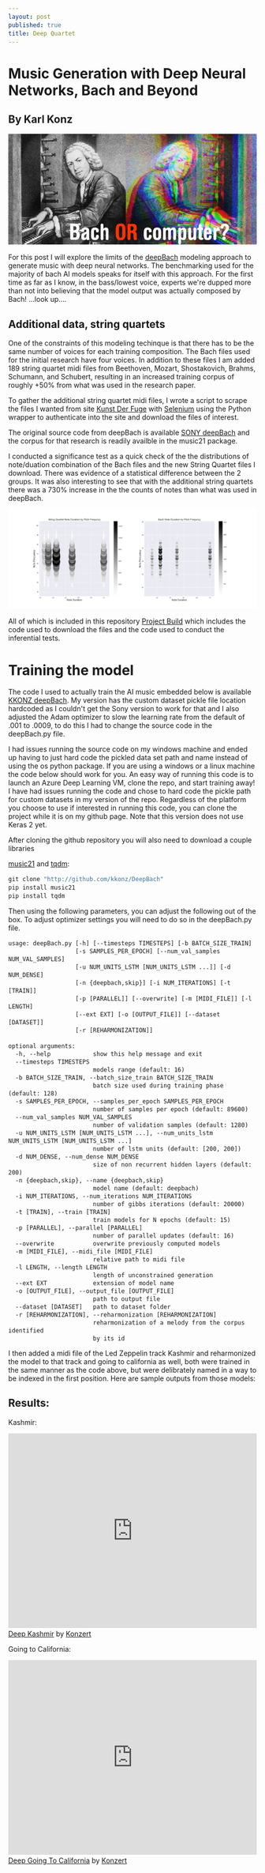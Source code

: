 ```yaml
---
layout: post
published: true
title: Deep Quartet
---
```

# Music Generation with Deep Neural Networks, Bach and Beyond

## By Karl Konz

![alt text](/img/DeepBachImg1.jpg "Deep Bach")


For this post I will explore the limits of the [deepBach](https://arxiv.org/abs/1612.01010) modeling approach to generate music with deep neural networks. The benchmarking used for the majority of bach AI models speaks for itself with this approach. For the first time as far as I know, in the bass/lowest voice, experts we're dupped more than not into believing that the model output was actually composed by Bach! 
...look up....


## Additional data, string quartets

One of the constraints of this modeling techinque is that there has to be the same number of voices for each training composition. The Bach files used for the initial research have four voices. In addition to these files I am added 189 string quartet midi files from Beethoven, Mozart, Shostakovich, Brahms, Schumann, and Schubert, resulting in an increased training corpus of roughly +50% from what was used in the research paper. 

To gather the additional string quartet midi files, I wrote a script to scrape the files I wanted from site [Kunst Der Fuge](http://kunstderfuge.com/) with [Selenium](http://selenium-python.readthedocs.io/) using the Python wrapper to authenticate into the site and download the files of interest.

The original source code from deepBach is available [SONY deepBach](https://github.com/Ghadjeres/DeepBach) and the corpus for that research is readily availble in the music21 package.

I conducted a significance test as a quick check of the the distributions of note/duation combination of the Bach files and the new String Quartet files I download. There was evidence of a statistical difference between the 2 groups. It was also interesting to see that with the additional string quartets there was a 730% increase in the the counts of notes than what was used in deepBach.

![alt text](/img/NoteCompare.png "Note Compare")

All of which is included in this repository [Project Build](https://github.com/KKONZ/SpringBoard/tree/master/Capstone%201) which includes the code used to download the files and the code used to conduct the inferential tests. 

# Training the model

The code I used to actually train the AI music embedded below is available [KKONZ deepBach](https://github.com/KKONZ/DeepBach). My version has the custom dataset pickle file location hardcoded as I couldn't get the Sony version to work for that and I also adjusted the Adam optimizer to slow the learning rate from the default of .001 to .0009, to do this I had to change the source code in the deepBach.py file.

I had issues running the source code on my windows machine and ended up having to just hard code the pickled data set path and name instead of using the os python package. If you are using a windows or a linux machine the code below should work for you.
An easy way of running this code is to launch an Azure Deep Learning VM, clone the repo, and start training away! I have had issues running the code and chose to hard code the pickle path for custom datasets in my version of the repo.
Regardless of the platform you choose to use if interested in running this code, you can clone the project while it is on my github page. Note that this version does not use Keras 2 yet.

After cloning the github repository you will also need to download a couple libraries

[music21](http://web.mit.edu/music21/) and [tqdm](https://pypi.python.org/pypi/tqdm):

```python
git clone "http://github.com/kkonz/DeepBach"
pip install music21
pip install tqdm
```

Then using the following parameters, you can adjust the following out of the box. To adjust optimizer settings you will need to do so in the deepBach.py file.

```
usage: deepBach.py [-h] [--timesteps TIMESTEPS] [-b BATCH_SIZE_TRAIN]
                   [-s SAMPLES_PER_EPOCH] [--num_val_samples NUM_VAL_SAMPLES]
                   [-u NUM_UNITS_LSTM [NUM_UNITS_LSTM ...]] [-d NUM_DENSE]
                   [-n {deepbach,skip}] [-i NUM_ITERATIONS] [-t [TRAIN]]
                   [-p [PARALLEL]] [--overwrite] [-m [MIDI_FILE]] [-l LENGTH]
                   [--ext EXT] [-o [OUTPUT_FILE]] [--dataset [DATASET]]
                   [-r [REHARMONIZATION]]

optional arguments:
  -h, --help            show this help message and exit
  --timesteps TIMESTEPS
                        models range (default: 16)
  -b BATCH_SIZE_TRAIN, --batch_size_train BATCH_SIZE_TRAIN
                        batch size used during training phase (default: 128)
  -s SAMPLES_PER_EPOCH, --samples_per_epoch SAMPLES_PER_EPOCH
                        number of samples per epoch (default: 89600)
  --num_val_samples NUM_VAL_SAMPLES
                        number of validation samples (default: 1280)
  -u NUM_UNITS_LSTM [NUM_UNITS_LSTM ...], --num_units_lstm NUM_UNITS_LSTM [NUM_UNITS_LSTM ...]
                        number of lstm units (default: [200, 200])
  -d NUM_DENSE, --num_dense NUM_DENSE
                        size of non recurrent hidden layers (default: 200)
  -n {deepbach,skip}, --name {deepbach,skip}
                        model name (default: deepbach)
  -i NUM_ITERATIONS, --num_iterations NUM_ITERATIONS
                        number of gibbs iterations (default: 20000)
  -t [TRAIN], --train [TRAIN]
                        train models for N epochs (default: 15)
  -p [PARALLEL], --parallel [PARALLEL]
                        number of parallel updates (default: 16)
  --overwrite           overwrite previously computed models
  -m [MIDI_FILE], --midi_file [MIDI_FILE]
                        relative path to midi file
  -l LENGTH, --length LENGTH
                        length of unconstrained generation
  --ext EXT             extension of model name
  -o [OUTPUT_FILE], --output_file [OUTPUT_FILE]
                        path to output file
  --dataset [DATASET]   path to dataset folder
  -r [REHARMONIZATION], --reharmonization [REHARMONIZATION]
                        reharmonization of a melody from the corpus identified
                        by its id
```


I then added a midi file of the Led Zeppelin track Kashmir and reharmonized the model to that track and going to california as well, both were trained in the same manner as the code above, but were delibrately named in a way to be indexed in the first position. Here are sample outputs from those models:

## Results:

Kashmir:

<iframe width="100%" height="394" src="https://musescore.com/user/27137243/scores/4839364/embed" frameborder="0" allowfullscreen></iframe><span><a href="https://musescore.com/user/27137243/scores/4839364">Deep Kashmir</a> by <a href="https://musescore.com/user/27137243">Konzert</a></span>

Going to California:

<iframe width="100%" height="394" src="https://musescore.com/user/27137243/scores/4839372/embed" frameborder="0" allowfullscreen></iframe><span><a href="https://musescore.com/user/27137243/scores/4839372">Deep Going To California</a> by <a href="https://musescore.com/user/27137243">Konzert</a></span>






